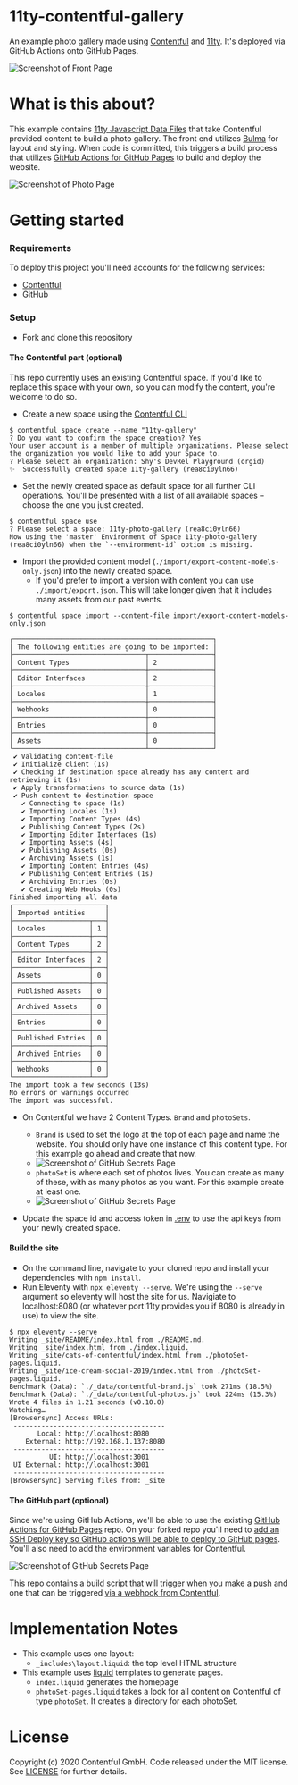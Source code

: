 

11ty-contentful-gallery
=====

An example photo gallery made using [Contentful](https://www.contentful.com/) and [11ty](https://www.11ty.dev/). It's deployed via GitHub Actions onto GitHub Pages.

![Screenshot of Front Page](images/front_page.png)

What is this about?
=====

This example contains [11ty Javascript Data Files](https://www.11ty.dev/docs/data-js/) that take Contentful provided content to build a photo gallery. The front end utilizes [Bulma](https://bulma.io/) for layout and styling. When code is committed, this triggers a build process that utilizes [GitHub Actions for GitHub Pages](https://github.com/peaceiris/actions-gh-pages) to build and deploy the website.

![Screenshot of Photo Page](images/photo_page.png)

Getting started
=====

### Requirements

To deploy this project you'll need accounts for the following services:

- [Contentful](https://www.contentful.com)
- GitHub

### Setup

* Fork and clone this repository

#### The Contentful part (optional)

This repo currently uses an existing Contentful space. If you'd like to replace this space with your own, so you can modify the content, you're welcome to do so.

* Create a new space using the [Contentful CLI](https://github.com/contentful/contentful-cli)

```console
$ contentful space create --name "11ty-gallery"
? Do you want to confirm the space creation? Yes
Your user account is a member of multiple organizations. Please select the organization you would like to add your Space to.
? Please select an organization: Shy's DevRel Playground (orgid)
✨  Successfully created space 11ty-gallery (rea8ci0yln66)
```
* Set the newly created space as default space for all further CLI operations. You'll be presented with a list of all available spaces – choose the one you just created.
```console
$ contentful space use
? Please select a space: 11ty-photo-gallery (rea8ci0yln66)
Now using the 'master' Environment of Space 11ty-photo-gallery (rea8ci0yln66) when the `--environment-id` option is missing.
```

* Import the provided content model (`./import/export-content-models-only.json`) into the newly created space.
    * If you'd prefer to import a version with content you can use `./import/export.json`. This will take longer given that it includes many assets from our past events.
```console
$ contentful space import --content-file import/export-content-models-only.json

┌──────────────────────────────────────────────────┐
│ The following entities are going to be imported: │
├─────────────────────────────────┬────────────────┤
│ Content Types                   │ 2              │
├─────────────────────────────────┼────────────────┤
│ Editor Interfaces               │ 2              │
├─────────────────────────────────┼────────────────┤
│ Locales                         │ 1              │
├─────────────────────────────────┼────────────────┤
│ Webhooks                        │ 0              │
├─────────────────────────────────┼────────────────┤
│ Entries                         │ 0              │
├─────────────────────────────────┼────────────────┤
│ Assets                          │ 0              │
└─────────────────────────────────┴────────────────┘
 ✔ Validating content-file
 ✔ Initialize client (1s)
 ✔ Checking if destination space already has any content and retrieving it (1s)
 ✔ Apply transformations to source data (1s)
 ✔ Push content to destination space
   ✔ Connecting to space (1s)
   ✔ Importing Locales (1s)
   ✔ Importing Content Types (4s)
   ✔ Publishing Content Types (2s)
   ✔ Importing Editor Interfaces (1s)
   ✔ Importing Assets (4s)
   ✔ Publishing Assets (0s)
   ✔ Archiving Assets (1s)
   ✔ Importing Content Entries (4s)
   ✔ Publishing Content Entries (1s)
   ✔ Archiving Entries (0s)
   ✔ Creating Web Hooks (0s)
Finished importing all data
┌───────────────────────┐
│ Imported entities     │
├───────────────────┬───┤
│ Locales           │ 1 │
├───────────────────┼───┤
│ Content Types     │ 2 │
├───────────────────┼───┤
│ Editor Interfaces │ 2 │
├───────────────────┼───┤
│ Assets            │ 0 │
├───────────────────┼───┤
│ Published Assets  │ 0 │
├───────────────────┼───┤
│ Archived Assets   │ 0 │
├───────────────────┼───┤
│ Entries           │ 0 │
├───────────────────┼───┤
│ Published Entries │ 0 │
├───────────────────┼───┤
│ Archived Entries  │ 0 │
├───────────────────┼───┤
│ Webhooks          │ 0 │
└───────────────────┴───┘
The import took a few seconds (13s)
No errors or warnings occurred
The import was successful.
```

* On Contentful we have 2 Content Types. `Brand` and `photoSets`.
  * `Brand` is used to set the logo at the top of each page and name the website. You should only have one instance of this content type. For this example go ahead and create that now.
  * ![Screenshot of GitHub Secrets Page](images/brand.png)
  * `photoSet` is where each set of photos lives. You can create as many of these, with as many photos as you want. For this example create at least one.
  * ![Screenshot of GitHub Secrets Page](images/photoSet.png)

* Update the space id and access token in [.env](.env) to use the api keys from your newly created space.

#### Build the site

* On the command line, navigate to your cloned repo and install your dependencies with `npm install`.
* Run Eleventy with `npx eleventy --serve`. We're using the `--serve` argument so eleventy will host the site for us. Navigiate to localhost:8080 (or whatever port 11ty provides you if 8080 is already in use) to view the site.
```console
$ npx eleventy --serve
Writing _site/README/index.html from ./README.md.
Writing _site/index.html from ./index.liquid.
Writing _site/cats-of-contentful/index.html from ./photoSet-pages.liquid.
Writing _site/ice-cream-social-2019/index.html from ./photoSet-pages.liquid.
Benchmark (Data): `./_data/contentful-brand.js` took 271ms (18.5%)
Benchmark (Data): `./_data/contentful-photos.js` took 224ms (15.3%)
Wrote 4 files in 1.21 seconds (v0.10.0)
Watching…
[Browsersync] Access URLs:
 --------------------------------------
       Local: http://localhost:8080
    External: http://192.168.1.137:8080
 --------------------------------------
          UI: http://localhost:3001
 UI External: http://localhost:3001
 --------------------------------------
[Browsersync] Serving files from: _site
```

#### The GitHub part (optional)

Since we're using GitHub Actions, we'll be able to use the existing [GitHub Actions for GitHub Pages](https://github.com/peaceiris/actions-gh-pages) repo. On your forked repo you'll need to [add an SSH Deploy key so GitHub actions will be able to deploy to GitHub pages](https://github.com/peaceiris/actions-gh-pages#%EF%B8%8F-create-ssh-deploy-key). You'll also need to add the environment variables for Contentful.

![Screenshot of GitHub Secrets Page](images/github_secrets.png)

This repo contains a build script that will trigger when you make a [push](.github/workflows/push_build.yml) and one that can be triggered [via a webhook from Contentful](.github/workflows/contentful_build.yml).



Implementation Notes
=======

* This example uses one layout:
    - `_includes\layout.liquid`: the top level HTML structure
 * This example uses [liquid](https://www.11ty.dev/docs/languages/liquid/) templates to generate pages.
   - `index.liquid` generates the homepage
   - `photoSet-pages.liquid` takes a look for all content on Contentful of type `photoSet`. It creates a directory for each photoSet.

License
=======

Copyright (c) 2020 Contentful GmbH. Code released under the MIT license. See [LICENSE](LICENSE) for further details.

